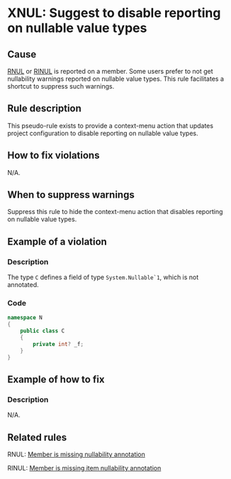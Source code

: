# XNUL: Suggest to disable reporting on nullable value types

## Cause
[RNUL](RNUL_MemberIsMissingNullabilityAnnotation.md) or [RINUL](RINUL_MemberIsMissingItemNullabilityAnnotation.md) is reported on a member.
Some users prefer to not get nullability warnings reported on nullable value types. This rule facilitates a shortcut to suppress such warnings.

## Rule description
This pseudo-rule exists to provide a context-menu action that updates project configuration to disable reporting on nullable value types.

## How to fix violations
N/A.

## When to suppress warnings
Suppress this rule to hide the context-menu action that disables reporting on nullable value types.

## Example of a violation

### Description
The type `C` defines a field of type ``System.Nullable`1``, which is not annotated.

### Code
```csharp
namespace N
{
    public class C
    {
        private int? _f;
    }
}
```

## Example of how to fix

### Description
N/A.

## Related rules

RNUL: [Member is missing nullability annotation](RNUL_MemberIsMissingNullabilityAnnotation.md)

RINUL: [Member is missing item nullability annotation](RINUL_MemberIsMissingItemNullabilityAnnotation.md)
